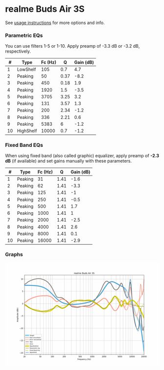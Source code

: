 # realme Buds Air 3S
See [usage instructions](https://github.com/jaakkopasanen/AutoEq#usage) for more options and info.

### Parametric EQs
You can use filters 1-5 or 1-10. Apply preamp of -3.3 dB or -3.2 dB, respectively.

|   # | Type      |   Fc (Hz) |    Q |   Gain (dB) |
|-----|-----------|-----------|------|-------------|
|   1 | LowShelf  |       105 | 0.7  |         4.7 |
|   2 | Peaking   |        50 | 0.37 |        -8.2 |
|   3 | Peaking   |       450 | 0.18 |         1.9 |
|   4 | Peaking   |      1920 | 1.5  |        -3.5 |
|   5 | Peaking   |      3705 | 3.25 |         3.2 |
|   6 | Peaking   |       131 | 3.57 |         1.3 |
|   7 | Peaking   |       200 | 2.34 |        -1.2 |
|   8 | Peaking   |       336 | 2.21 |         0.6 |
|   9 | Peaking   |      5383 | 6    |        -1.2 |
|  10 | HighShelf |     10000 | 0.7  |        -1.2 |

### Fixed Band EQs
When using fixed band (also called graphic) equalizer, apply preamp of **-2.3 dB** (if available) and set gains manually with these parameters.

|   # | Type    |   Fc (Hz) |    Q |   Gain (dB) |
|-----|---------|-----------|------|-------------|
|   1 | Peaking |        31 | 1.41 |        -1.6 |
|   2 | Peaking |        62 | 1.41 |        -3.3 |
|   3 | Peaking |       125 | 1.41 |        -1   |
|   4 | Peaking |       250 | 1.41 |        -0.5 |
|   5 | Peaking |       500 | 1.41 |         1.7 |
|   6 | Peaking |      1000 | 1.41 |         1   |
|   7 | Peaking |      2000 | 1.41 |        -2.5 |
|   8 | Peaking |      4000 | 1.41 |         2.6 |
|   9 | Peaking |      8000 | 1.41 |         0.1 |
|  10 | Peaking |     16000 | 1.41 |        -2.9 |

### Graphs
![](./realme%20Buds%20Air%203S.png)
